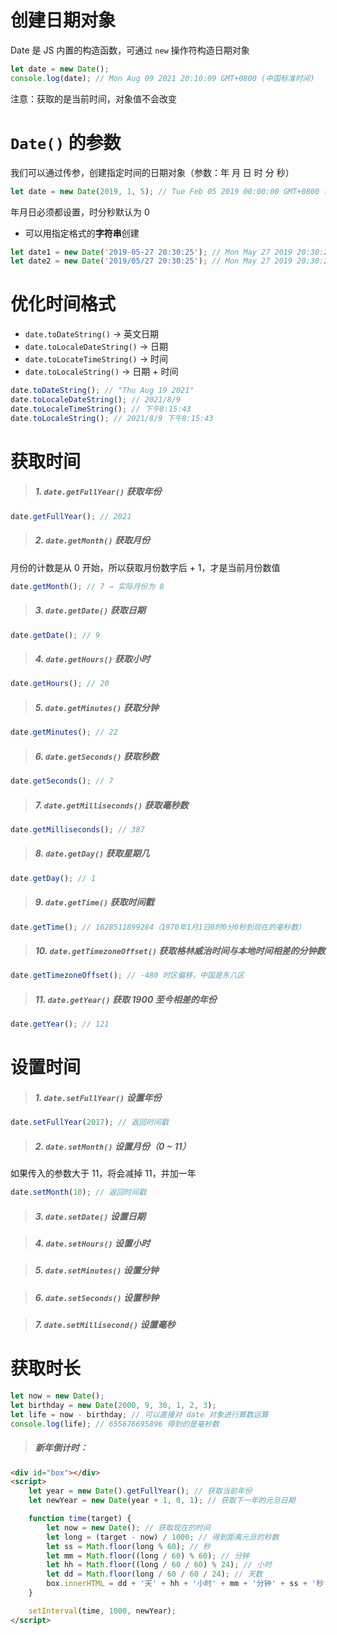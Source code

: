 # 创建日期对象

Date 是 JS 内置的构造函数，可通过 `new` 操作符构造日期对象

```js
let date = new Date();
console.log(date); // Mon Aug 09 2021 20:10:09 GMT+0800 (中国标准时间)
```

注意：获取的是当前时间，对象值不会改变

# `Date()` 的参数

我们可以通过传参，创建指定时间的日期对象（参数：年 月 日 时 分 秒）

```js
let date = new Date(2019, 1, 5); // Tue Feb 05 2019 00:00:00 GMT+0800 (中国标准时间)
```

年月日必须都设置，时分秒默认为 0

-   可以用指定格式的**字符串**创建

```js
let date1 = new Date('2019-05-27 20:30:25'); // Mon May 27 2019 20:30:25 GMT+0800 (中国标准时间)
let date2 = new Date('2019/05/27 20:30:25'); // Mon May 27 2019 20:30:25 GMT+0800 (中国标准时间)
```

# 优化时间格式

-   `date.toDateString()` → 英文日期
-   `date.toLocaleDateString()` → 日期
-   `date.toLocateTimeString()` → 时间
-   `date.toLocaleString()` → 日期 + 时间

```js
date.toDateString(); // "Thu Aug 19 2021"
date.toLocaleDateString(); // 2021/8/9
date.toLocaleTimeString(); // 下午8:15:43
date.toLocaleString(); // 2021/8/9 下午8:15:43
```

# 获取时间

> ##### 1. `date.getFullYear()` 获取年份

```js
date.getFullYear(); // 2021
```

> ##### 2. `date.getMonth()` 获取月份

月份的计数是从 0 开始，所以获取月份数字后 + 1，才是当前月份数值

```js
date.getMonth(); // 7 → 实际月份为 8
```

> ##### 3. `date.getDate()` 获取日期

```js
date.getDate(); // 9
```

> ##### 4. `date.getHours()` 获取小时

```js
date.getHours(); // 20
```

> ##### 5. `date.getMinutes()` 获取分钟

```js
date.getMinutes(); // 22
```

> ##### 6. `date.getSeconds()` 获取秒数

```js
date.getSeconds(); // 7
```

> ##### 7. `date.getMilliseconds()` 获取毫秒数

```js
date.getMilliseconds(); // 387
```

> ##### 8. `date.getDay()` 获取星期几

```js
date.getDay(); // 1
```

> ##### 9. `date.getTime()` 获取时间戳

```js
date.getTime(); // 1628511899284（1970年1月1日0时0分0秒到现在的毫秒数）
```

> ##### 10. `date.getTimezoneOffset()` 获取格林威治时间与本地时间相差的分钟数

```js
date.getTimezoneOffset(); // -480 时区偏移，中国是东八区
```

> ##### 11. `date.getYear()` 获取 1900 至今相差的年份

```js
date.getYear(); // 121
```

# 设置时间

> ##### 1. `date.setFullYear()` 设置年份

```js
date.setFullYear(2017); // 返回时间戳
```

> ##### 2. `date.setMonth()` 设置月份（0 ~ 11）

如果传入的参数大于 11，将会减掉 11，并加一年

```js
date.setMonth(10); // 返回时间戳
```

> ##### 3. `date.setDate()` 设置日期

> ##### 4. `date.setHours()` 设置小时

> ##### 5. `date.setMinutes()` 设置分钟

> ##### 6. `date.setSeconds()` 设置秒钟

> ##### 7. `date.setMillisecond()` 设置毫秒

# 获取时长

```js
let now = new Date();
let birthday = new Date(2000, 9, 30, 1, 2, 3);
let life = now - birthday; // 可以直接对 date 对象进行算数运算
console.log(life); // 655676695896 得到的是毫秒数
```

> ##### 新年倒计时：

```html
<div id="box"></div>
<script>
    let year = new Date().getFullYear(); // 获取当前年份
    let newYear = new Date(year + 1, 0, 1); // 获取下一年的元旦日期

    function time(target) {
        let now = new Date(); // 获取现在的时间
        let long = (target - now) / 1000; // 得到距离元旦的秒数
        let ss = Math.floor(long % 60); // 秒
        let mm = Math.floor((long / 60) % 60); // 分钟
        let hh = Math.floor((long / 60 / 60) % 24); // 小时
        let dd = Math.floor(long / 60 / 60 / 24); // 天数
        box.innerHTML = dd + '天' + hh + '小时' + mm + '分钟' + ss + '秒';
    }

    setInterval(time, 1000, newYear);
</script>
```
